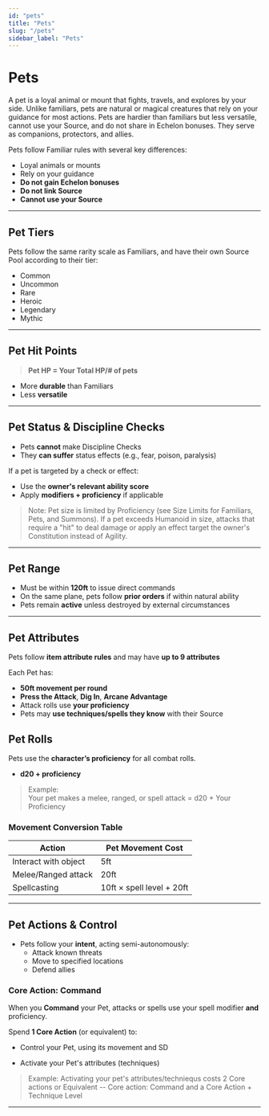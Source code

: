 ```yaml
---
id: "pets"
title: "Pets"
slug: "/pets"
sidebar_label: "Pets"
---
```


# Pets

A pet is a loyal animal or mount that fights, travels, and explores by your side.
Unlike familiars, pets are natural or magical creatures that rely on your guidance for most actions.
Pets are hardier than familiars but less versatile, cannot use your Source, and do not share in Echelon bonuses.
They serve as companions, protectors, and allies.

Pets follow Familiar rules with several key differences:

- Loyal animals or mounts
- Rely on your guidance
- **Do not gain Echelon bonuses**
- **Do not link Source**
- **Cannot use your Source**

---

## Pet Tiers

Pets follow the same rarity scale as Familiars, and have their own Source Pool according to their tier:

- Common  
- Uncommon  
- Rare  
- Heroic  
- Legendary  
- Mythic

---

## Pet Hit Points

> **Pet HP = Your Total HP/# of pets**

- More **durable** than Familiars
- Less **versatile**

---

## Pet Status & Discipline Checks

- Pets **cannot** make Discipline Checks
- They **can suffer** status effects (e.g., fear, poison, paralysis)

If a pet is targeted by a check or effect:
- Use the **owner's relevant ability score**
- Apply **modifiers + proficiency** if applicable

> Note: Pet size is limited by Proficiency (see Size Limits for Familiars, Pets, and Summons). If a pet exceeds Humanoid in size, attacks that require a "hit" to deal damage or apply an effect target the owner's Constitution instead of Agility.

---

## Pet Range

- Must be within **120ft** to issue direct commands
- On the same plane, pets follow **prior orders** if within natural ability
- Pets remain **active** unless destroyed by external circumstances

---

## Pet Attributes

Pets follow **item attribute rules** and may have **up to 9 attributes**

Each Pet has:

- **50ft movement per round**
- **Press the Attack**, **Dig In**, **Arcane Advantage**
- Attack rolls use **your proficiency**
- Pets may **use techniques/spells they know** with their Source

## Pet Rolls

Pets use the **character’s proficiency** for all combat rolls.

- **d20 + proficiency**  

> Example:  
> Your pet makes a melee, ranged, or spell attack = d20 + Your Proficiency

### Movement Conversion Table

| Action              | Pet Movement Cost           |
|---------------------|----------------------------------|
| Interact with object| 5ft                              |
| Melee/Ranged attack | 20ft                             |
| Spellcasting        | 10ft × spell level + 20ft        |

---

## Pet Actions & Control

- Pets follow your **intent**, acting semi-autonomously:
  - Attack known threats
  - Move to specified locations
  - Defend allies

### Core Action: Command

When you **Command** your Pet, attacks or spells use your spell modifier **and** proficiency.

Spend **1 Core Action** (or equivalent) to:

- Control your Pet, using its movement and SD

- Activate your Pet's attributes (techniques)

> Example: Activating your pet's attributes/techniequs costs 2 Core actions or Equivalent -- Core action: Command and a Core Action + Technique Level 

---
